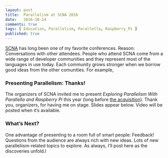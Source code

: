 ```yaml
---
layout: post
title:  Parallelism at SCNA 2016
date:   2016-10-24
comments: true
tags: [ Education, Parallelism, Parallella, Raspberry_Pi ]
published: true
---
```


[SCNA](http://scna.softwarecraftsmanship.com/) has long been one of my favorite conferences. Reason: Conversations with other attendees. People who attend SCNA come from a wide range of developer communities  and they represent most of the languages in use today. Each community grows stronger when we borrow good ideas from the other comunities. For example,

<!--more-->

### Presenting Parallelism: Thanks!

The organizers of SCNA invited me to present _Exploring Parallelism With Parallella and Raspberry Pi_ this year (long before [the acquisition](/blog/2016/09/12/8th-light-acquires-wisdomgroup/)). Thank you, organizers, for having me on stage. Slides appear below. Video will be posted when it’s available.

### What’s Next?

One advantage of presenting to a room full of smart people: Feedback! Questions from the audience are always rich with new ideas. Lots of new paralleliism-related topics to explore. As always, I’ll post here as the discoveries unfold.l

